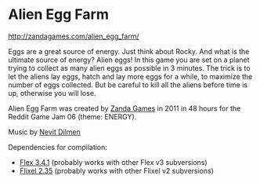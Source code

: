 Alien Egg Farm
==============

http://zandagames.com/alien_egg_farm/

Eggs are a great source of energy. Just think about Rocky. And what is the ultimate source of energy? Alien eggs!
In this game you are set on a planet trying to collect as many alien eggs as possible in 3 minutes. The trick is to let the aliens lay eggs, hatch and lay more eggs for a while, to maximize the number of eggs collected. But be careful to kill all the aliens before time is up, otherwise you will lose.

Alien Egg Farm was created by [Zanda Games](http://zandagames.com/) in 2011 in 48 hours for the Reddit Game Jam 06 (theme: ENERGY).

Music by [Nevit Dilmen](http://commons.wikimedia.org/wiki/File:Blip-blop-02-nevit.ogg)

Dependencies for compilation:
* [Flex 3.4.1](http://opensource.adobe.com/wiki/display/flexsdk/Flex+SDK) (probably works with other Flex v3 subversions)
* [Flixel 2.35](http://flixel.org/) (probably works with other Flixel v2 subversions)
